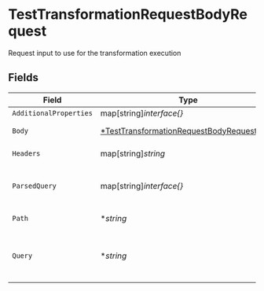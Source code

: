 # TestTransformationRequestBodyRequest

Request input to use for the transformation execution


## Fields

| Field                                                                                                            | Type                                                                                                             | Required                                                                                                         | Description                                                                                                      |
| ---------------------------------------------------------------------------------------------------------------- | ---------------------------------------------------------------------------------------------------------------- | ---------------------------------------------------------------------------------------------------------------- | ---------------------------------------------------------------------------------------------------------------- |
| `AdditionalProperties`                                                                                           | map[string]*interface{}*                                                                                         | :heavy_minus_sign:                                                                                               | N/A                                                                                                              |
| `Body`                                                                                                           | [*TestTransformationRequestBodyRequestBody](../../models/operations/testtransformationrequestbodyrequestbody.md) | :heavy_minus_sign:                                                                                               | Body of the request                                                                                              |
| `Headers`                                                                                                        | map[string]*string*                                                                                              | :heavy_check_mark:                                                                                               | Headers of the request                                                                                           |
| `ParsedQuery`                                                                                                    | map[string]*interface{}*                                                                                         | :heavy_minus_sign:                                                                                               | JSON representation of the query params                                                                          |
| `Path`                                                                                                           | **string*                                                                                                        | :heavy_minus_sign:                                                                                               | Path of the request                                                                                              |
| `Query`                                                                                                          | **string*                                                                                                        | :heavy_minus_sign:                                                                                               | String representation of the query params of the request                                                         |